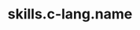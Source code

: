 ---
layout: skill
unique-name: c-lang
type: programming-language
title: skills.c-lang.name
description: skills.c-lang.desc
proficiency-level: 40
last-update: 2020-10-09 9:00:00 -0400
---
